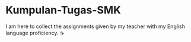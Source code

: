 # Kumpulan-Tugas-SMK
I am here to collect the assignments given by my teacher with my English language proficiency. ☕
